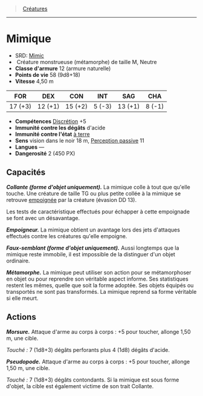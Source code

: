 ﻿---
!MonsterHD
Type: Créature monstrueuse (métamorphe)
Size: M
Alignment: Neutre
ArmorClass: 12 (armure naturelle)
HitPoints: 58 (9d8+18)
Speed: 4,50 m
Strength: 17 (+3)
Dexterity: 12 (+1)
Constitution: 15 (+2)
Intelligence: ' 5 (-3)'
Wisdom: 13 (+1)
Charisma: ' 8 (-1)'
Skills: '[Discrétion](hd_abilities_dexterity_discretion.md) +5'
DamageImmunities: d'acide
ConditionImmunities: '[à terre](hd_conditions_a_terre.md)'
Senses: vision dans le noir 18 m, [Perception passive](hd_abilities_dexterity_perception_passive.md) 11
Languages: —
Challenge: 2 (450 PX)
Id: monsters_hd.md#mimique
ParentLink: monsters_hd.md#créatures
Name: Mimique
ParentName: Créatures
NameLevel: 1
AltName: '[Mimic](srd_monsters_mimic.md)'
---
> [Créatures](hd_monsters.md)

---

# Mimique

- SRD: [Mimic](srd_monsters_mimic.md)
-  Créature monstrueuse (métamorphe) de taille M, Neutre
- **Classe d'armure** 12 (armure naturelle)
- **Points de vie** 58 (9d8+18)
- **Vitesse** 4,50 m

|FOR|DEX|CON|INT|SAG|CHA|
|---|---|---|---|---|---|
|17 (+3)|12 (+1)|15 (+2)| 5 (-3)|13 (+1)| 8 (-1)|

- **Compétences** [Discrétion](hd_abilities_dexterity_discretion.md) +5
- **Immunité contre les dégâts** d'acide
- **Immunité contre l'état** [à terre](hd_conditions_a_terre.md)
- **Sens** vision dans le noir 18 m, [Perception passive](hd_abilities_dexterity_perception_passive.md) 11
- **Langues** —
- **Dangerosité** 2 (450 PX)

## Capacités

**_Collante (forme d'objet uniquement)._** La mimique colle à tout que qu'elle touche. Une créature de taille TG ou plus petite collée à la mimique se retrouve [empoignée](hd_conditions_empoigne.md) par la créature (évasion DD 13).

Les tests de caractéristique effectués pour échapper à cette empoignade se font avec un désavantage.

**_Empoigneur._** La mimique obtient un avantage lors des jets d'attaques effectués contre les créatures qu'elle empoigne.

**_Faux-semblant (forme d'objet uniquement)._** Aussi longtemps que la mimique reste immobile, il est impossible de la distinguer d'un objet ordinaire.

**_Métamorphe._** La mimique peut utiliser son action pour se métamorphoser en objet ou pour reprendre son véritable aspect informe. Ses statistiques restent les mêmes, quelle que soit la forme adoptée. Ses objets équipés ou transportés ne sont pas transformés. La mimique reprend sa forme véritable si elle meurt.

## Actions

**_Morsure._** Attaque d'arme au corps à corps : +5 pour toucher, allonge 1,50 m, une cible.

_Touché :_ 7 (1d8+3) dégâts perforants plus 4 (1d8) dégâts d'acide.

**_Pseudopode._** Attaque d'arme au corps à corps : +5 pour toucher, allonge 1,50 m, une cible.

_Touché :_ 7 (1d8+3) dégâts contondants. Si la mimique est sous forme d'objet, la cible est également victime de son trait Collante.

